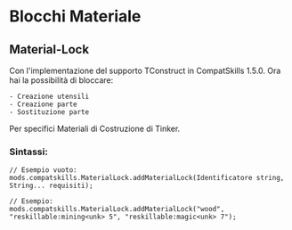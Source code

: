 # Blocchi Materiale

## Material-Lock

Con l'implementazione del supporto TConstruct in CompatSkills 1.5.0. Ora hai la possibilità di bloccare:

    - Creazione utensili
    - Creazione parte
    - Sostituzione parte
    

Per specifici Materiali di Costruzione di Tinker.

### Sintassi:

    // Esempio vuoto:
    mods.compatskills.MaterialLock.addMaterialLock(Identificatore string, String... requisiti);
    
    // Esempio:
    mods.compatskills.MaterialLock.addMaterialLock("wood", "reskillable:mining<unk> 5", "reskillable:magic<unk> 7");